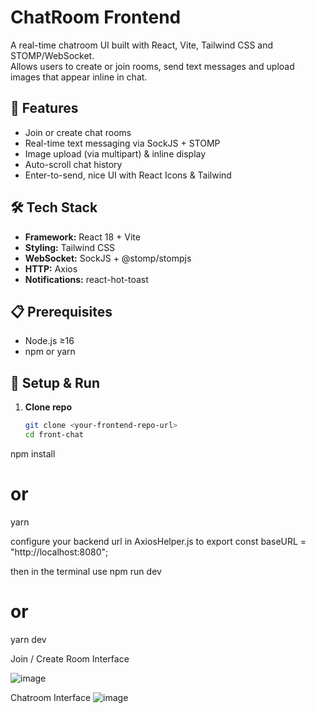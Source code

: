 # ChatRoom Frontend

A real-time chatroom UI built with React, Vite, Tailwind CSS and STOMP/WebSocket.  
Allows users to create or join rooms, send text messages and upload images that appear inline in chat.

## 🚀 Features

- Join or create chat rooms  
- Real-time text messaging via SockJS + STOMP  
- Image upload (via multipart) & inline display  
- Auto-scroll chat history  
- Enter-to-send, nice UI with React Icons & Tailwind

## 🛠️ Tech Stack

- **Framework:** React 18 + Vite  
- **Styling:** Tailwind CSS  
- **WebSocket:** SockJS + @stomp/stompjs  
- **HTTP:** Axios  
- **Notifications:** react-hot-toast

## 📋 Prerequisites

- Node.js ≥16  
- npm or yarn  

## 🔧 Setup & Run

1. **Clone repo**  
   ```bash
   git clone <your-frontend-repo-url>
   cd front-chat

npm install
# or
yarn

configure your backend url in AxiosHelper.js to 
export const baseURL = "http://localhost:8080";


then in the terminal use 
npm run dev
# or
yarn dev


Join / Create Room Interface


![image](https://github.com/user-attachments/assets/bb3e7808-0744-4d71-9d9b-d2fb4ca24470)



Chatroom Interface
![image](https://github.com/user-attachments/assets/6fafe566-bd77-4378-b5f5-2873b8e81ce6)








